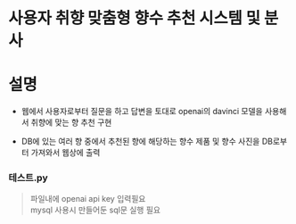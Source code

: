 #  사용자 취향 맞춤형 향수 추천 시스템 및 분사

<h1>설명</h1>

- 웹에서 사용자로부터 질문을 하고 답변을 토대로 openai의 davinci 모델을 사용해서 취향에 맞는 향 추천 구현 <BR>

- DB에 있는 여러 향 중에서 추천된 향에 해당하는 향수 제품 및 향수 사진을 DB로부터 가져와서 웹상에 출력


<H3>테스트.py</H3>

> 파일내에 openai api key 입력필요 <br>
> mysql 사용시 만들어둔 sql문 실행 필요

